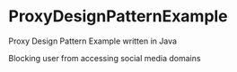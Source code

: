 # ProxyDesignPatternExample
Proxy Design Pattern Example written in Java

Blocking user from accessing social media domains